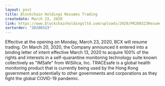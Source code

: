 ```yaml
---
layout: post
title: Blockchain Holdings Resumes Trading
createdate: March 23, 2020
link: https://www.blockchainholdingsltd.com/uploads/2020/PR200323ResumeTrade.pdf
sortorder: "20200323"
---
```

Effective at the opening on Monday, March 23, 2020, BCX will resume trading.  On March 20, 2020, the Company announced it entered into a binding letter of intent effective March 13, 2020 to acquire 100% of the rights and interests in a self-quarantine monitoring technology suite known collectively as "IMSafe" from WiSilica, Inc. TRACEsafe is a global health monitoring product that is currently being used by the Hong Kong government and potentially to other governments and corporations as they fight the global COVID-19 pandemic.
